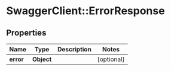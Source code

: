 # SwaggerClient::ErrorResponse

## Properties
Name | Type | Description | Notes
------------ | ------------- | ------------- | -------------
**error** | **Object** |  | [optional] 


